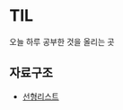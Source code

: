# TIL
오늘 하루 공부한 것을 올리는 곳
## 자료구조
+ [선형리스트](https://github.com/yoontaebin123/TIL/blob/master/%EC%9E%90%EB%A3%8C%EA%B5%AC%EC%A1%B0/%EC%84%A0%ED%98%95%EB%A6%AC%EC%8A%A4%ED%8A%B8.md)